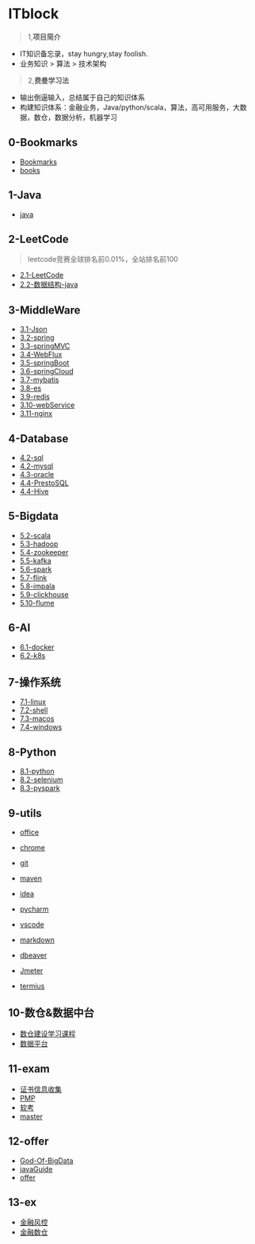 # ITblock
> 1,**项目简介** 
- IT知识备忘录，stay hungry,stay foolish.
- 业务知识 > 算法 > 技术架构
> 2,**费曼学习法**
- 输出倒逼输入，总结属于自己的知识体系
- 构建知识体系：金融业务，Java/python/scala，算法，高可用服务，大数据，数仓，数据分析，机器学习

## 0-Bookmarks
- [Bookmarks](./0-Bookmarks/Bookmarks.md)
- [books](./0-Bookmarks/books.md)

## 1-Java
- [java](1-Java/java.md)

## 2-LeetCode
> leetcode竞赛全球排名前0.01%，全站排名前100
- [2.1-LeetCode](2-LeetCode/leetcode/LeetCode.md)
- [2.2-数据结构-java](2-LeetCode/DataStruct/尚硅谷韩顺平老师数据结构分享/老师笔记.pdf)
## 3-MiddleWare
- [3.1-Json](3-MiddleWare/3.1-Json/json.md)
- [3.2-spring](3-MiddleWare/3.2-spring/spring.md)
- [3.3-springMVC](3-MiddleWare/3.3-springMVC/springMVC.md)
- [3.4-WebFlux](3-MiddleWare/3.4-WebFlux/WebFlux.md)
- [3.5-springBoot](3-MiddleWare/3.5-springBoot/springBoot.md)
- [3.6-springCloud](3-MiddleWare/3.5-springCloud/springCloud.md)
- [3.7-mybatis](3-MiddleWare/3.7-mybatis/mybatis.md)
- [3.8-es](3-MiddleWare/3.8-es/es.md)
- [3.9-redis](3-MiddleWare/3.9-redis/redis.md)
- [3.10-webService](3-MiddleWare/3.10-webService/webService.md)
- [3.11-nginx](3-MiddleWare/3.11-nginx/nginx.md)

## 4-Database
- [4.2-sql](4-Database/4.1-sql/sql.md)
- [4.2-mysql](4-Database/4.1-mysql/mysql.md)
- [4.3-oracle](4-Database/4.2-oracle/oracle.md)
- [4.4-PrestoSQL](4-Database/4.3-PrestoSQL/PrestoSQL.md)
- [4.4-Hive](4-Database/4.3-Hive/Hive.md)

## 5-Bigdata

- [5.2-scala](5-Bigdata)
- [5.3-hadoop](5-Bigdata)
- [5.4-zookeeper](5-Bigdata)
- [5.5-kafka](5-Bigdata)
- [5.6-spark](5-Bigdata/spark/spark.md)
- [5.7-flink](5-Bigdata/flink/flink.md)
- [5.8-impala](5-Bigdata)
- [5.9-clickhouse](5-Bigdata)
- [5.10-flume](5-Bigdata)

## 6-AI
- [6.1-docker](6-AI/docker/docker.md)
- [6.2-k8s]()
 
## 7-操作系统
- [7.1-linux](7-system/linux/linux.md)
- [7.2-shell](7-system/shell/shell.md)
- [7.3-macos](7-system/macos/macos.md)
- [7.4-windows](7-system/windows/windows.md)

## 8-Python
- [8.1-python](8-Python/python/python.md)
- [8.2-selenium](8-Python/selenium/selenium.md)
- [8.3-pyspark](8-Python/pyspark/pyspark.md)

## 9-utils
- [office]()
- [chrome](9-utils/chrome/chrome.md)
- [git](9-utils/git/git.md)
- [maven](9-utils/maven/maven.md)
- [idea](9-utils/idea/idea.md)
- [pycharm](9-utils/pycharm/pycharm.md)

- [vscode](9-utils/vscode/vscode.md)
- [markdown](9-utils/markdown/markdown.md)
- [dbeaver](9-utils/dbeaver/dbeaver.md)
- [Jmeter](9-utils/Jmeter/Jmeter.md)
- [termius](9-utils/termius/termius.md)

  

## 10-数仓&数据中台
- [数仓建设学习课程](./10-dw/dw.md)
- [数据平台](./10-dw/data-platform.md)

## 11-exam
- [证书信息收集](./11-exam/exam.md)
- [PMP](./11-exam/pmp/pmp.md)
- [软考](./11-exam/rk/rk.md)
- [master](11-exam/master/master.md)

## 12-offer
- [God-Of-BigData](https://github.com/wangzhiwubigdata/God-Of-BigData)
- [javaGuide](https://javaguide.cn/home.html)
- [offer](12-offer/offer/0-offer)

## 13-ex
- [金融风控](13-ex/risk.md)
- [金融数仓](13-ex/dw.md)

